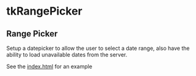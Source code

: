 # tkRangePicker

## Range Picker
  
Setup a datepicker to allow the user to select a date range, also have the 
ability to load unavailable dates from the server.

See the [index.html](index.html) for an example  


 